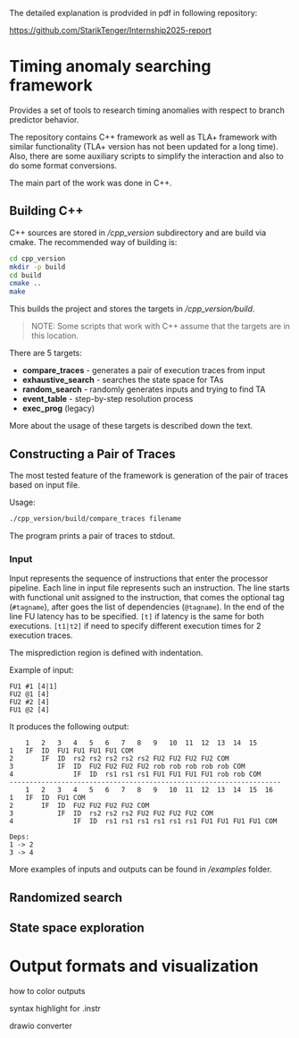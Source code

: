 The detailed explanation is prodvided in pdf in following repository:

https://github.com/StarikTenger/Internship2025-report


# Timing anomaly searching framework

Provides a set of tools to research timing anomalies with respect to branch predictor behavior.


The repository contains C++ framework as well as TLA+ framework with similar functionality (TLA+ version has not been updated for a long time). Also, there are some auxiliary scripts to simplify the interaction and also to do some format conversions.

The main part of the work was done in C++.

## Building C++

C++ sources are stored in */cpp_version* subdirectory and are build via cmake. The recommended way of building is:

```sh
cd cpp_version
mkdir -p build
cd build
cmake ..
make
```

This builds the project and stores the targets in */cpp_version/build*.

> NOTE: Some scripts that work with C++ assume that the targets are in this location.

There are 5 targets:
- **compare_traces** - generates a pair of execution traces from input
- **exhaustive_search** - searches the state space for TAs
- **random_search** - randomly generates inputs and trying to find TA
- **event_table** - step-by-step resolution process
- **exec_prog** (legacy)

More about the usage of these targets is described down the text.

## Constructing a Pair of Traces

The most tested feature of the framework is generation of the pair of traces based on input file.

Usage:

```sh
./cpp_version/build/compare_traces filename
```

The program prints a pair of traces to stdout.

### Input

Input represents the sequence of instructions that enter the processor pipeline. Each line in input file represents such an instruction. The line starts with functional unit assigned to the instruction, that comes the optional tag (`#tagname`), after goes the list of dependencies (`@tagname`). In the end of the line FU latency has to be specified. `[t]` if latency is the same for both executions. `[t1|t2]` if need to specify different execution times for 2 execution traces.

The misprediction region is defined with indentation.

Example of input:
```
FU1 #1 [4|1]
FU2 @1 [4]
FU2 #2 [4]
FU1 @2 [4]
```

It produces the following output:
```
	1	2	3	4	5	6	7	8	9	10	11	12	13	14	15
1	IF	ID	FU1	FU1	FU1	FU1	COM	
2		IF	ID	rs2	rs2	rs2	rs2	rs2	FU2	FU2	FU2	FU2	COM	
3			IF	ID	FU2	FU2	FU2	FU2	rob	rob	rob	rob	rob	COM	
4				IF	ID	rs1	rs1	rs1	FU1	FU1	FU1	FU1	rob	rob	COM	
--------------------------------------------------------------------
	1	2	3	4	5	6	7	8	9	10	11	12	13	14	15	16
1	IF	ID	FU1	COM	
2		IF	ID	FU2	FU2	FU2	FU2	COM	
3			IF	ID	rs2	rs2	rs2	FU2	FU2	FU2	FU2	COM	
4				IF	ID	rs1	rs1	rs1	rs1	rs1	rs1	FU1	FU1	FU1	FU1	COM	

Deps:
1 -> 2
3 -> 4
```

More examples of inputs and outputs can be found in */examples* folder.


## Randomized search

## State space exploration

# Output formats and visualization

how to color outputs

syntax highlight for .instr

drawio converter